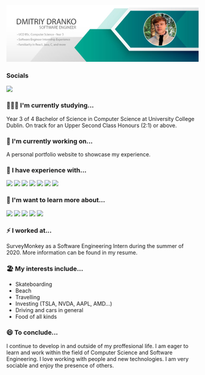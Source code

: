 ![Header](https://github.com/Dmi3D/Dmi3D/blob/master/Banner.png "Banner")

### Socials
[<img src="https://img.shields.io/badge/linkedin-%230077B5.svg?&style=for-the-badge&logo=linkedin&logoColor=white" />](https://www.linkedin.com/in/dmitriy-dranko/)

### 👨🏻‍💻 I'm currently studying... 
Year 3 of 4 Bachelor of Science in Computer Science at University College Dublin.
On track for an Upper Second Class Honours (2:1) or above.

### 🔨 I'm currently working on...
A personal portfolio website to showcase my experience.

### 🤖 I have experience with...
<p float="left">
  <img src="https://img.shields.io/badge/react%20-%2320232a.svg?&style=for-the-badge&logo=react&logoColor=%2361DAFB"/>
  <img src="https://img.shields.io/badge/typescript%20-%23007ACC.svg?&style=for-the-badge&logo=typescript&logoColor=white"/>
  <img src="https://camo.githubusercontent.com/4249e852f14e86cf7cd636b15c041c93d2f0572b/68747470733a2f2f696d672e736869656c64732e696f2f62616467652f6a6176617363726970742d2532334637444631452e7376673f267374796c653d666f722d7468652d6261646765266c6f676f3d6a617661736372697074266c6f676f436f6c6f723d626c61636b"/>
  <img src="https://img.shields.io/badge/java-%23ED8B00.svg?&style=for-the-badge&logo=java&logoColor=white"/>
  <img src="https://img.shields.io/badge/c%20-%2300599C.svg?&style=for-the-badge&logo=c&logoColor=white"/>
  <img src="https://img.shields.io/badge/Jira-0052CC?logo=jira&style=for-the-badge&logoColor=white"/>
  <img src="https://img.shields.io/badge/Confluence-172B4D?logo=confluence&style=for-the-badge&logoColor=white"/>
</p>
                                                                                                      
### 🧠 I'm want to learn more about...
<p float="left">
  <img src="https://img.shields.io/badge/GraphQL-purple?logo=graphql&style=for-the-badge"/>
  <img src="https://img.shields.io/badge/node.js%20-%2343853D.svg?&style=for-the-badge&logo=node.js&logoColor=white"/>
  <img src="https://img.shields.io/badge/flask%20-%23000.svg?&style=for-the-badge&logo=flask&logoColor=white"/>
  <img src="https://img.shields.io/badge/MongoDB-%234ea94b.svg?&style=for-the-badge&logo=mongodb&logoColor=white"/>
  <img src="https://img.shields.io/badge/Amazon%20Web%20Services-232F3E?logo=amazon-aws&style=for-the-badge&logoColor=FF9900"/>
</p>

### ⚡ I worked at...
SurveyMonkey as a Software Engineering Intern during the summer of 2020. More information can be found in my resume.

### 🏖️ My interests include...
* Skateboarding
* Beach
* Travelling 
* Investing (TSLA, NVDA, AAPL, AMD...)
* Driving and cars in general
* Food of all kinds

### 😄 To conclude...
I continue to develop in and outside of my proffesional life. I am eager to learn and work within the field of Computer Science and Software Engineering. I love working with people and new technologies. I am very sociable and enjoy the presence of others. 
